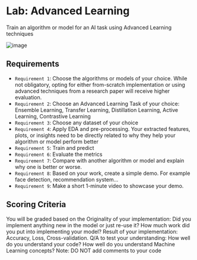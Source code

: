 # Lab: Advanced Learning

Train an algorithm or model for an AI task using Advanced Learning techniques

![image](https://github.com/hughiephan/DPL/assets/16631121/69842115-80a7-4cd1-928d-ae69b8db5f06)

## Requirements

- `Requirement 1`: Choose the algorithms or models of your choice. While not obligatory, opting for either from-scratch implementation or using advanced techniques from a research paper will receive higher evaluation.
- `Requirement 2`: Choose an Advanced Learning Task of your choice: Ensemble Learning, Transfer Learning, Distillation Learning, Active Learning, Contrastive Learning
- `Requirement 3`: Choose any dataset of your choice
- `Requirement 4`: Apply EDA and pre-processing. Your extracted features, plots, or insights need to be directly related to why they help your algorithm or model perform better
- `Requirement 5`: Train and predict
- `Requirement 6`: Evaluate the metrics
- `Requirement 7`: Compare with another algorithm or model and explain why one is better or worse.
- `Requirement 8`: Based on your work, create a simple demo. For example face detection, recommendation system...
- `Requirement 9`: Make a short 1-minute video to showcase your demo.

## Scoring Criteria

You will be graded based on the Originality of your implementation: Did you implement anything new in the model or just re-use it? How much work did you put into implementing your model? Result of your implementation: Accuracy, Loss, Cross-validation. Q/A to test your understanding: How well do you understand your code? How well do you understand Machine Learning concepts? Note: DO NOT add comments to your code
